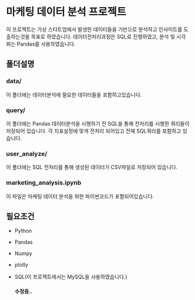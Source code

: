 # 마케팅 데이터 분석 프로젝트
이 프로젝트는 가상 스타트업에서 발생한 데이터들을 기반으로 분석하고 인사이트를 도출하는것을 목표로 하였습니다. 데이터전처리과정은 SQL로 진행하였고, 분석 및 시각화는 Pandas를 사용하였습니다.

## 폴더설명

### data/ 
이 폴더에는 데이터분석에 필요한 데이터들을 포함하고있습니다.

### query/
이 폴더에는 Pandas 데이터분석을 시행하기 전 SQL을 통해 전처리를 시행한 쿼리들이 저장되어 있습니다. 각 지표설정에 맞게 전처리 되어있고 전체 SQL쿼리를 포함하고 있습니다.

### user_analyze/
이 폴더에는 SQL 전처리를 통해 생성된 데이터가 CSV파일로 저장되어 있습니다.

### marketing_analysis.ipynb
이 파일은 마케팅 데이터 분석을 위한 파이썬코드가 포함되어있습니다.

## 필요조건
- Python
- Pandas
- Numpy
- plotly
- SQL(이 프로젝트에서는 MySQL을 사용하였습니다.)

  #### 수정중..
